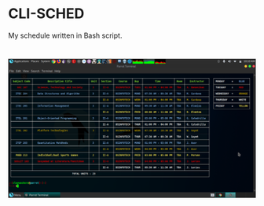 # CLI-SCHED
My schedule written in Bash script.
#
![TEST](https://github.com/mkdirlove/CLI-SCHED/blob/master/sched.png)
#
